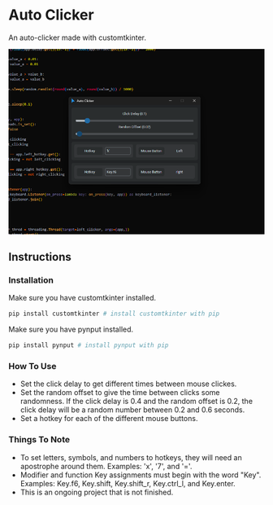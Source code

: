 # Auto Clicker

An auto-clicker made with customtkinter.

![auto_clicker_gui.png](README.assets/auto_clicker_gui.png)

## Instructions

### Installation

Make sure you have customtkinter installed.

```python
pip install customtkinter # install customtkinter with pip
```

Make sure you have pynput installed.

```python
pip install pynput # install pynput with pip
```

### How To Use

* Set the click delay to get different times between mouse clickes.
* Set the random offset to give the time between clicks some randomness. If the click delay is 0.4 and the random offset is 0.2, the click delay will be a random number between 0.2 and 0.6 seconds.
* Set a hotkey for each of the different mouse buttons.

### Things To Note

* To set letters, symbols, and numbers to hotkeys, they will need an apostrophe around them. Examples: 'x', '7', and '='.
* Modifier and function Key assignments must begin with the word "Key". Examples: Key.f6, Key.shift, Key.shift_r, Key.ctrl_l, and Key.enter.
* This is an ongoing project that is not finished.
